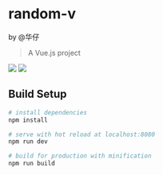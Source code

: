 # random-v
by @华仔
> A Vue.js project

![](http://www.struy.top/18-12-11/72114207.jpg)
![](http://www.struy.top/18-12-11/8319763.jpg)

## Build Setup

``` bash
# install dependencies
npm install

# serve with hot reload at localhost:8080
npm run dev

# build for production with minification
npm run build
```
